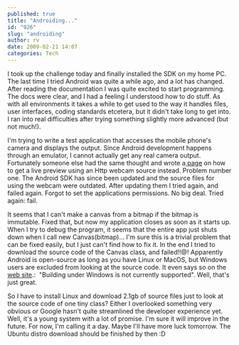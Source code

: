 ```yaml
---
published: true
title: "Androiding..."
id: "926"
slug: "androiding"
author: rv
date: 2009-02-21 14:07
categories: Tech
---
```

I took up the challenge today and finally installed the SDK on my home PC. The last time I tried Android was quite a while ago, and a lot has changed. After reading the documentation I was quite excited to start programming. The docs were clear, and I had a feeling I understood how to do stuff. As with all environments it takes a while to get used to the way it handles files, user interfaces, coding standards etcetera, but it didn't take long to get into. I ran into real difficulties after trying something slightly more advanced (but not much!). 

I'm trying to write a test application that accesses the mobile phone's camera and displays the output. Since Android development happens through an emulator, I cannot actually get any real camera output. Fortunately someone else had the same thought and wrote a<a href="http://www.tomgibara.com/android/camera-source" target="_blank"> page</a> on how to get a live preview using an Http webcam source instead. Problem number one. The Android SDK has since been updated and the source files for using the webcam were outdated. After updating them I tried again, and failed again. Forgot to set the applications permissions. No big deal. Tried again: fail. 

It seems that I can't make a canvas from a bitmap if the bitmap is immutable. Fixed that, but now my application closes as soon as it starts up. When I try to debug the program, it seems that the entire app just shuts down when I call new Canvas(bitmap)... I'm sure this is a trivial problem that can be fixed easily, but I just can't find how to fix it. In the end I tried to download the source code of the Canvas class, and failed!!@! Apparently Android is open-source as long as you have Linux or MacOS, but Windows users are excluded from looking at the source code. It even says so on the <a href="http://source.android.com/download" target="_blank">web site</a>.:  "Building under Windows is not currently supported". Well, that's just great. 

So I have to install Linux and download 2.1gb of source files just to look at the source code of one tiny class? Either I overlooked something very obvious or Google hasn't quite streamlined the developer experience yet. Well, it's a young system with a lot of promise. I'm sure it will improve in the future. For now, I'm calling it a day. Maybe I'll have more luck tomorrow. The Ubuntu distro download should be finished by then :D